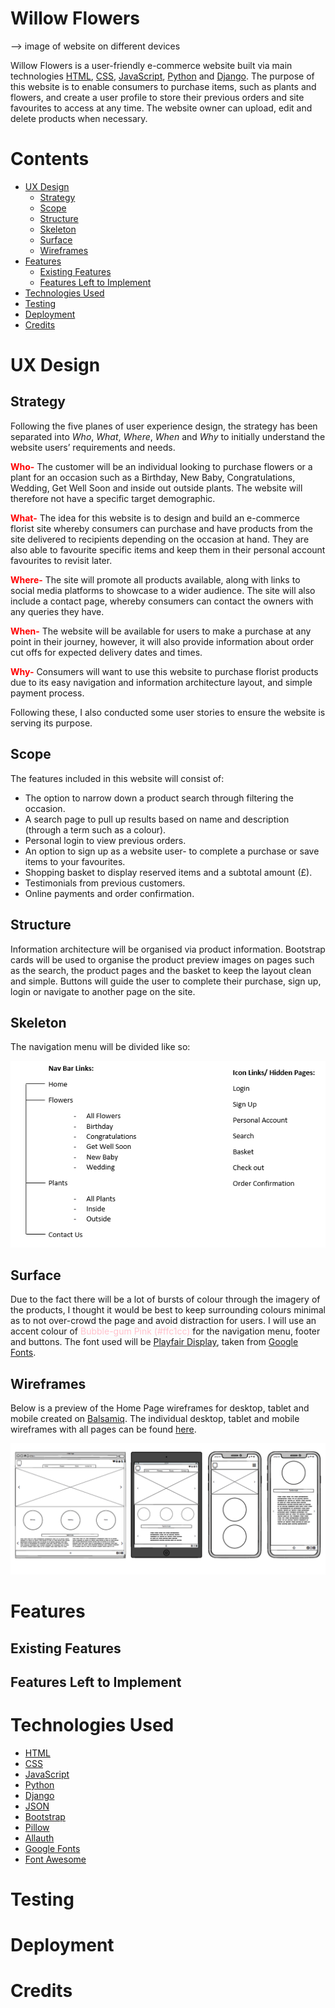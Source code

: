 # Willow Flowers 

--> image of website on different devices 

Willow Flowers is a user-friendly e-commerce website built via main technologies [HTML](https://html.com/), [CSS](https://en.wikipedia.org/wiki/CSS), [JavaScript](https://www.javascript.com/about), [Python](https://www.python.org/) and [Django](https://www.djangoproject.com/). 
The purpose of this website is to enable consumers to purchase items, such as plants and flowers, and create a user profile to store their previous orders and site favourites to access at any time. The website owner can upload, edit and delete products when necessary. 

# Contents
* [UX Design](#UX-Design)
    * [Strategy](#strategy)
    * [Scope](#Scope)
    * [Structure](#Structure)
    * [Skeleton](##Skeleton)
    * [Surface](#Surface)
    * [Wireframes](#Wireframes)
* [Features](#Features)
    * [Existing Features](#Existing-features)
    * [Features Left to Implement](#Features-Left-to-Implement)
* [Technologies Used](#Technologies-Used)
* [Testing](#Tesing)
* [Deployment](#Deployment)
* [Credits](#Credits)



# UX Design 

## Strategy
Following the five planes of user experience design, the strategy has been separated into *Who*, *What*, *Where*, *When* and *Why* to initially  understand the website users’ requirements and needs. 

<span style="color:red">**Who-**</span> The customer will be an individual looking to purchase flowers or a plant for an occasion such as a Birthday, New Baby, Congratulations, Wedding, Get Well Soon and inside out outside plants. The website will therefore not have a specific target demographic. 

<span style="color:red">**What-**</span> The idea for this website is to design and build an e-commerce florist site whereby consumers can purchase and have products from the site delivered to recipients depending on the occasion at hand. They are also able to favourite specific items and keep them in their personal account favourites to revisit later. 

<span style="color:red">**Where-**</span> The site will promote all products available, along with links to social media platforms to showcase to a wider audience. The site will also include a contact page, whereby consumers can contact the owners with any queries they have. 

<span style="color:red">**When-**</span> The website will be available for users to make a purchase at any point in their journey, however, it will also provide information about order cut offs for expected delivery dates and times. 

<span style="color:red">**Why-**</span> Consumers will want to use this website to purchase florist products due to its easy navigation and information architecture layout, and simple payment process.

Following these, I also conducted some user stories to ensure the website is serving its purpose. 


## Scope
The features included in this website will consist of:
* The option to narrow down a product search through filtering the occasion. 
* A search page to pull up results based on name and description (through a term such as a colour).
* Personal login to view previous orders.
* An option to sign up as a website user- to complete a purchase or save items to your favourites.
* Shopping basket to display reserved items and a subtotal amount (£).
* Testimonials from previous customers.
* Online payments and order confirmation.

## Structure 
Information architecture will be organised via product information. Bootstrap cards will be used to organise the product preview images on pages such as the search, the product pages and the basket to keep the layout clean and simple. Buttons will guide the user to complete their purchase, sign up, login or navigate to another page on the site. 

## Skeleton
The navigation menu will be divided like so:

![Nav-links-menu](documents/images/nav-links-menu.png)

## Surface
Due to the fact there will be a lot of bursts of colour through the imagery of the products, I thought it would be best to keep surrounding colours minimal as to not over-crowd the page and avoid distraction for users. I will use an accent colour of <span style="color:#ffc1cc">Bubble-gum Pink (#ffc1cc) </span> for the navigation menu, footer and buttons. The font used will be [Playfair Display](https://fonts.google.com/specimen/Playfair+Display?query=playfair), taken from [Google Fonts](https://fonts.google.com/).

## Wireframes 
Below is a preview of the Home Page wireframes for desktop, tablet and mobile created on [Balsamiq](https://balsamiq.com/). The individual desktop, tablet and mobile wireframes with all pages can be found [here](documents/wireframes).

![wireframes-preview](documents/images/wireframes-preview.png)


# Features

## Existing Features 

## Features Left to Implement

# Technologies Used
* [HTML](https://html.com/)
* [CSS](https://en.wikipedia.org/wiki/CSS)
* [JavaScript](https://www.javascript.com/about)
* [Python](https://www.python.org/) 
* [Django](https://www.djangoproject.com/)
* [JSON](https://www.json.org/json-en.html)
* [Bootstrap](https://getbootstrap.com/)
* [Pillow](https://pillow.readthedocs.io/en/stable/)
* [Allauth](https://django-allauth.readthedocs.io/en/latest/installation.html)
* [Google Fonts](https://fonts.google.com/)
* [Font Awesome](https://fontawesome.com/)

# Testing 


# Deployment 


# Credits 